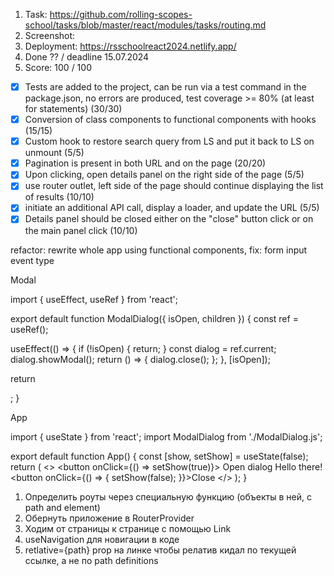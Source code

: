 1. Task: https://github.com/rolling-scopes-school/tasks/blob/master/react/modules/tasks/routing.md
2. Screenshot:
   ![]()
3. Deployment: https://rsschoolreact2024.netlify.app/
4. Done ?? / deadline 15.07.2024
5. Score: 100 / 100

- [x] Tests are added to the project, can be run via a test command in the package.json, no errors are produced, test coverage >= 80% (at least for statements) (30/30)
- [x] Conversion of class components to functional components with hooks (15/15)
- [x] Custom hook to restore search query from LS and put it back to LS on unmount (5/5)
- [x] Pagination is present in both URL and on the page (20/20)
- [x] Upon clicking, open details panel on the right side of the page (5/5)
- [x] use router outlet, left side of the page should continue displaying the list of results (10/10)
- [x] initiate an additional API call, display a loader, and update the URL (5/5)
- [x] Details panel should be closed either on the "close" button click or on the main panel click (10/10)

refactor: rewrite whole app using functional components, fix: form input event type

Modal

import { useEffect, useRef } from 'react';

export default function ModalDialog({ isOpen, children }) {
const ref = useRef();

useEffect(() => {
if (!isOpen) {
return;
}
const dialog = ref.current;
dialog.showModal();
return () => {
dialog.close();
};
}, [isOpen]);

return <dialog ref={ref}>{children}</dialog>;
}

App

import { useState } from 'react';
import ModalDialog from './ModalDialog.js';

export default function App() {
const [show, setShow] = useState(false);
return (
<>
<button onClick={() => setShow(true)}>
Open dialog
</button>
<ModalDialog isOpen={show}>
Hello there!
<br />
<button onClick={() => {
setShow(false);
}}>Close</button>
</ModalDialog>
</>
);
}

1. Определить роуты через специальную функцию (объекты в ней, c path and element)
2. Обернуть приложение в RouterProvider <RouterProvider router={router}></RouterProvider>
3. Ходим от страницы к странице с помощью Link
4. useNavigation для новигации в коде
5. retlative={path} prop на линке чтобы релатив кидал по текущей ссылке, а не по path definitions
